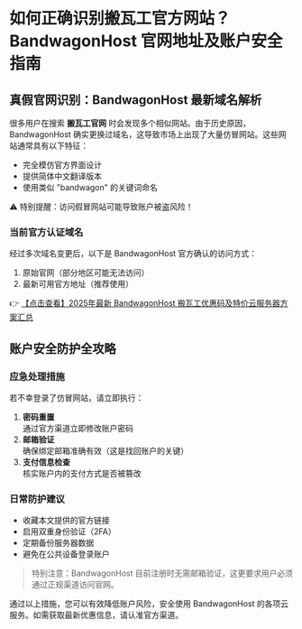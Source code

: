 # 如何正确识别搬瓦工官方网站？BandwagonHost 官网地址及账户安全指南

## 真假官网识别：BandwagonHost 最新域名解析

很多用户在搜索 **搬瓦工官网** 时会发现多个相似网站。由于历史原因，BandwagonHost 确实更换过域名，这导致市场上出现了大量仿冒网站。这些网站通常具有以下特征：

- 完全模仿官方界面设计
- 提供简体中文翻译版本
- 使用类似 "bandwagon" 的关键词命名

⚠️ 特别提醒：访问假冒网站可能导致账户被盗风险！

### 当前官方认证域名

经过多次域名变更后，以下是 BandwagonHost 官方确认的访问方式：

1. 原始官网（部分地区可能无法访问）
2. 最新可用官方地址（推荐使用）

👉 [【点击查看】2025年最新 BandwagonHost 搬瓦工优惠码及特价云服务器方案汇总](https://bit.ly/banwagon)

## 账户安全防护全攻略

### 应急处理措施
若不幸登录了仿冒网站，请立即执行：

1. **密码重置**  
   通过官方渠道立即修改账户密码
2. **邮箱验证**  
   确保绑定邮箱准确有效（这是找回账户的关键）
3. **支付信息检查**  
   核实账户内的支付方式是否被篡改

### 日常防护建议

* 收藏本文提供的官方链接
* 启用双重身份验证（2FA）
* 定期备份服务器数据
* 避免在公共设备登录账户

> 特别注意：BandwagonHost 目前注册时无需邮箱验证，这更要求用户必须通过正规渠道访问官网。

通过以上措施，您可以有效降低账户风险，安全使用 BandwagonHost 的各项云服务。如需获取最新优惠信息，请认准官方渠道。